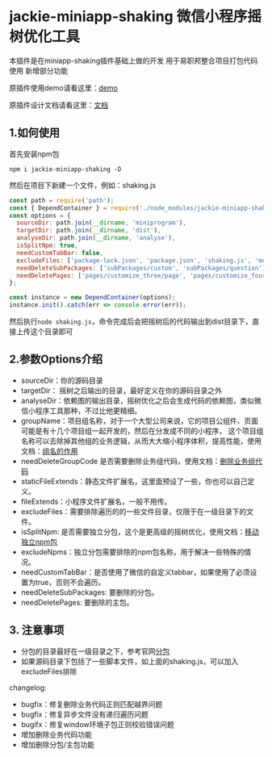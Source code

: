 # jackie-miniapp-shaking 微信小程序摇树优化工具
本插件是在miniapp-shaking插件基础上做的开发 用于易职邦整合项目打包代码使用
新增部分功能

原插件使用demo请看这里：[demo](https://github.com/tumblingG/miniapp-shaking-demo)

原插件设计文档请看这里：[文档](https://blog.csdn.net/qq_28506819/category_12079342.html)

## 1.如何使用
 首先安装npm包
```
npm i jackie-miniapp-shaking -D
```
然后在项目下新建一个文件，例如：shaking.js
```javascript
const path = require('path');
const { DependContainer } = require('./node_modules/jackie-miniapp-shaking');
const options = {
  sourceDir: path.join(__dirname, 'miniprogram'),
  targetDir: path.join(__dirname, 'dist'),
  analyseDir: path.join(__dirname, 'analyse'),
  isSplitNpm: true,
  needCustomTabBar: false,
  excludeFiles: ['package-lock.json', 'package.json', 'shaking.js', 'mock.config.json'],
  needDeleteSubPackages: ['subPackages/custom', 'subPackages/question'], // new 新增需要过滤的分包
  needDeletePages: ['pages/customize_three/page', 'pages/customize_four/page'] // new 新增要过滤的主包pages页面
};

const instance = new DependContainer(options);
instance.init().catch(err => console.error(err));
```
然后执行`node shaking.js`，命令完成后会把摇树后的代码输出到dist目录下，直接上传这个目录即可

## 2.参数Options介绍
 - sourceDir：你的源码目录
 - targetDir： 摇树之后输出的目录，最好定义在你的源码目录之外
 - analyseDir：依赖图的输出目录，摇树优化之后会生成代码的依赖图，类似微信小程序工具那种，不过比他更精细。
 - groupName：项目组名称，对于一个大型公司来说，它的项目公组件、页面可能是有十几个项目组一起开发的，然后在分发成不同的小程序，
 这个项目组名称可以去除掉其他组的业务逻辑，从而大大缩小程序体积，提高性能，使用文档：[组名的作用](https://blog.csdn.net/qq_28506819/article/details/127712605)
 - needDeleteGroupCode 是否需要删除业务组代码，使用文档：[删除业务组代码](https://blog.csdn.net/qq_28506819/article/details/127983251)
 - staticFileExtends：静态文件扩展名，这里面预设了一些，你也可以自己定义。
 - fileExtends：小程序文件扩展名，一般不用传。
 - excludeFiles：需要排除遍历的的一些文件目录，仅限于在一级目录下的文件。
 - isSplitNpm: 是否需要独立分包，这个是更高级的摇树优化，使用文档：[移动独立npm包](https://developers.weixin.qq.com/miniprogram/dev/framework/subpackages/basic.html)
 - excludeNpms：独立分包需要排除的npm包名称，用于解决一些特殊的情况。
 - needCustomTabBar：是否使用了微信的自定义tabbar，如果使用了必须设置为true，否则不会遍历。
 - needDeleteSubPackages: 要删除的分包。
 - needDeletePages: 要删除的主包。

## 3. 注意事项
 - 分包的目录最好在一级目录之下，参考官网[分包](https://developers.weixin.qq.com/miniprogram/dev/framework/subpackages/basic.html)
 - 如果源码目录下包括了一些脚本文件，如上面的shaking.js，可以加入excludeFiles排除

changelog:
 - bugfix：修复删除业务代码正则匹配越界问题
 - bugfix：修复异步文件没有递归遍历问题
 - bugifx：修复window环境子包正则校验错误问题
 - 增加删除业务代码功能
 - 增加删除分包/主包功能